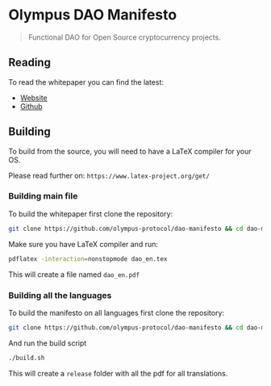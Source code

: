 
# Olympus DAO Manifesto

> Functional DAO for Open Source cryptocurrency projects.

## Reading

To read the whitepaper you can find the latest:

- [Website](https://oly.tech/dao/dao_en.pdf)
- [Github](https://github.com/olympus-protocol/dao-manifesto/releases/latest)

## Building

To build from the source, you will need to have a LaTeX compiler for your OS.

Please read further on: `https://www.latex-project.org/get/`

### Building main file

To build the whitepaper first clone the repository:

```bash
git clone https://github.com/olympus-protocol/dao-manifesto && cd dao-manifesto
```

Make sure you have LaTeX compiler and run:

```bash
pdflatex -interaction=nonstopmode dao_en.tex
```

This will create a file named `dao_en.pdf`

### Building all the languages

To build the manifesto on all languages first clone the repository:

```bash
git clone https://github.com/olympus-protocol/dao-manifesto && cd dao-manifesto
```

And run the build script

```bash
./build.sh
```

This will create a `release` folder with all the pdf for all translations.
